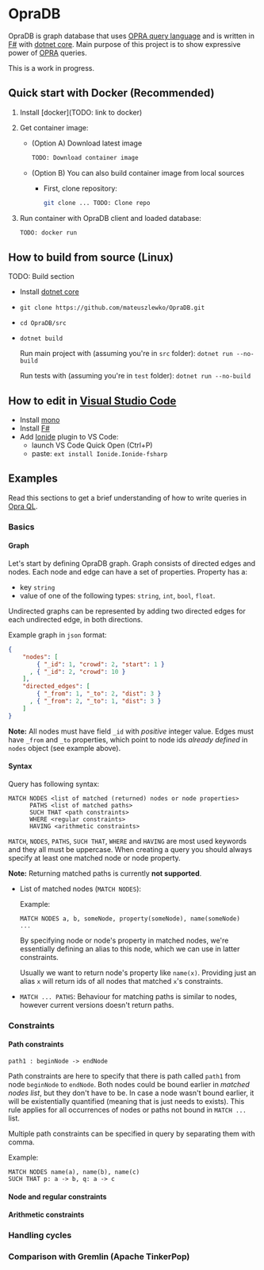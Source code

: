 # OpraDB

OpraDB is graph database that uses [OPRA query language](https://arxiv.org/abs/1710.04419) and is written in [F#](http://fsharp.org/) with [dotnet core](https://www.microsoft.com/net/learn/get-started/linuxubuntu).
Main purpose of this project is to show expressive power of [OPRA](https://arxiv.org/pdf/1710.04419.pdf) queries.

This is a work in progress.

## Quick start with Docker (Recommended)

1. Install [docker](TODO: link to docker)
2. Get container image:

   * (Option A) Download latest image

       ```bash
       TODO: Download container image
       ```

   * (Option B) You can also build container image from local sources

       * First, clone repository:

           ```bash
           git clone ... TODO: Clone repo
           ```

3. Run container with OpraDB client and loaded database:
    ```bash
    TODO: docker run
    ```

## How to build from source (Linux)

TODO: Build section

* Install [dotnet core](https://www.microsoft.com/net/learn/get-started/linuxubuntu)
* `git clone https://github.com/mateuszlewko/OpraDB.git`
* `cd OpraDB/src`
* `dotnet build`

    Run main project with (assuming you're in `src` folder):
    `dotnet run --no-build`

    Run tests with (assuming you're in `test` folder):
    `dotnet run --no-build`

## How to edit in [Visual Studio Code](https://code.visualstudio.com/)

* Install [mono](http://www.mono-project.com/download/)
* Install [F#](http://fsharp.org/use/linux/)
* Add [Ionide](https://marketplace.visualstudio.com/items?itemName=Ionide.Ionide-fsharp) plugin to VS Code:  
  * launch VS Code Quick Open (Ctrl+P)
  * paste: `ext install Ionide.Ionide-fsharp`

## Examples

Read this sections to get a brief understanding of how to write queries in [Opra QL](https://arxiv.org/pdf/1710.04419.pdf).

### Basics

#### Graph

Let's start by defining OpraDB graph. Graph consists of directed edges and nodes.
Each node and edge can have a set of properties. Property has a:

* key `string`
* value of one of the following types: `string`, `int`, `bool`, `float`.

Undirected graphs can be represented by adding two directed edges for each undirected edge,
in both directions.

Example graph in `json` format:

```json
{
    "nodes": [
        { "_id": 1, "crowd": 2, "start": 1 }
      , { "_id": 2, "crowd": 10 }
    ],
    "directed_edges": [
        { "_from": 1, "_to": 2, "dist": 3 }
      , { "_from": 2, "_to": 1, "dist": 3 }
    ]
}
```

**Note:** All nodes must have field `_id` with *positive* integer value. Edges
must have `_from` and `_to` properties, which point to node ids *already defined*
in `nodes` object (see example above).

#### Syntax

Query has following syntax:

```cypher
MATCH NODES <list of matched (returned) nodes or node properties>  
      PATHS <list of matched paths>
      SUCH THAT <path constraints>
      WHERE <regular constraints>
      HAVING <arithmetic constraints>
```

`MATCH`, `NODES`, `PATHS`, `SUCH THAT`, `WHERE` and `HAVING` are most used
keywords and they all must be uppercase. When creating a query you should always
specify at least one matched node or node property.

**Note:** Returning matched paths is currently **not supported**.

* List of matched nodes (`MATCH NODES`):

    Example:

    ```cypher
    MATCH NODES a, b, someNode, property(someNode), name(someNode)
    ...
    ```
    By specifying node or node's property in matched nodes, we're essentially 
    defining an alias to this node, which we can use in latter constraints.

    Usually we want to return node's property like `name(x)`. Providing just an
    alias `x` will return ids of all nodes that matched `x`'s constraints.

* `MATCH ... PATHS`:
    Behaviour for matching paths is similar to nodes, however current versions
    doesn't return paths.

### Constraints

#### Path constraints

```cypher
path1 : beginNode -> endNode
```

Path constraints are here to specify that there is path called `path1` from node
`beginNode` to `endNode`. Both nodes could be bound earlier in *matched nodes list*,
but they don't have to be. In case a node wasn't bound earlier, it will be existentially quantified (meaning that is just needs to exists). This rule applies for all occurrences of nodes or paths not bound in `MATCH ...` list.

Multiple path constraints can be specified in query by separating them with comma.

Example:

```cypher
MATCH NODES name(a), name(b), name(c)
SUCH THAT p: a -> b, q: a -> c
```

#### Node and regular constraints

#### Arithmetic constraints

### Handling cycles

### Comparison with  Gremlin (Apache TinkerPop)
